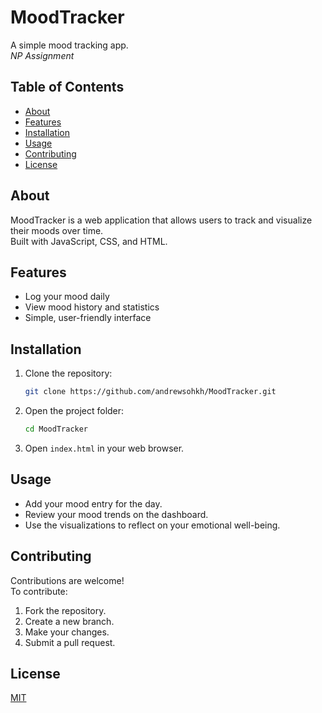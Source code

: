 # MoodTracker

A simple mood tracking app.  
_NP Assignment_

## Table of Contents
- [About](#about)
- [Features](#features)
- [Installation](#installation)
- [Usage](#usage)
- [Contributing](#contributing)
- [License](#license)

## About
MoodTracker is a web application that allows users to track and visualize their moods over time.  
Built with JavaScript, CSS, and HTML.

## Features
- Log your mood daily
- View mood history and statistics
- Simple, user-friendly interface

## Installation

1. Clone the repository:
    ```bash
    git clone https://github.com/andrewsohkh/MoodTracker.git
    ```
2. Open the project folder:
    ```bash
    cd MoodTracker
    ```
3. Open `index.html` in your web browser.

## Usage
- Add your mood entry for the day.
- Review your mood trends on the dashboard.
- Use the visualizations to reflect on your emotional well-being.

## Contributing
Contributions are welcome!  
To contribute:
1. Fork the repository.
2. Create a new branch.
3. Make your changes.
4. Submit a pull request.

## License
[MIT](LICENSE)
